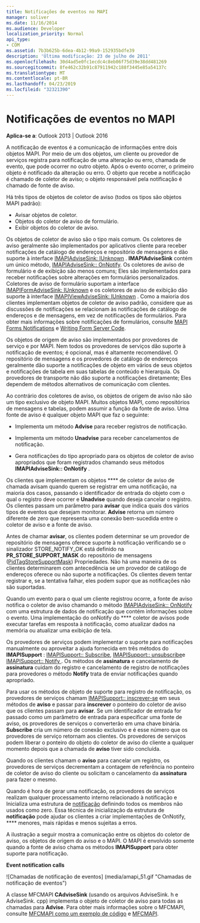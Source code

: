 ```yaml
---
title: Notificações de eventos no MAPI
manager: soliver
ms.date: 11/16/2014
ms.audience: Developer
localization_priority: Normal
api_type:
- COM
ms.assetid: 7b3b625b-6dea-4b12-99a9-152935bdfe39
description: 'Última modificação: 23 de julho de 2011'
ms.openlocfilehash: 30d4ad5e0fc1ecdc4c8eb06f75d39e38dd481269
ms.sourcegitcommit: 8fe462c32b91c87911942c188f3445e85a54137c
ms.translationtype: MT
ms.contentlocale: pt-BR
ms.lasthandoff: 04/23/2019
ms.locfileid: "32321390"
---
```

# <a name="event-notification-in-mapi"></a>Notificações de eventos no MAPI

**Aplica-se a**: Outlook 2013 | Outlook 2016 
  
A notificação de eventos é a comunicação de informações entre dois objetos MAPI. Por meio de um dos objetos, um cliente ou provedor de serviços registra para notificação de uma alteração ou erro, chamada de evento, que pode ocorrer no outro objeto. Após o evento ocorrer, o primeiro objeto é notificado da alteração ou erro. O objeto que recebe a notificação é chamado de coletor de aviso; o objeto responsável pela notificação é chamado de fonte de aviso.
  
Há três tipos de objetos de coletor de aviso (todos os tipos são objetos MAPI padrão):
  
- Avisar objetos de coletor.   
- Objetos do coletor de aviso de formulário.  
- Exibir objetos do coletor de aviso.
    
Os objetos de coletor de aviso são o tipo mais comum. Os coletores de aviso geralmente são implementados por aplicativos cliente para receber notificações de catálogo de endereços e repositório de mensagens e dão suporte à interface [IMAPIAdviseSink: IUnknown](imapiadvisesinkiunknown.md) . **IMAPIAdviseSink** contém um único método, [IMAPIAdviseSink:: OnNotify](imapiadvisesink-onnotify.md). Os coletores de aviso de formulário e de exibição são menos comuns; Eles são implementados para receber notificações sobre alterações em formulários personalizados. Coletores de aviso de formulário suportam a interface [IMAPIFormAdviseSink: IUnknown](imapiformadvisesinkiunknown.md) e os coletores de aviso de exibição dão suporte à interface [IMAPIViewAdviseSink: IUnknown](imapiviewadvisesinkiunknown.md) . Como a maioria dos clientes implementam objetos de coletor de aviso padrão, considere que as discussões de notificações se relacionam às notificações de catálogo de endereços e de mensagens, em vez de notificações de formulários. Para obter mais informações sobre notificações de formulários, consulte [MAPI Forms Notifications](mapi-forms-notifications.md) e [Writing Form Server Code](writing-form-server-code.md).
  
Os objetos de origem de aviso são implementados por provedores de serviço e por MAPI. Nem todos os provedores de serviços dão suporte à notificação de eventos; é opcional, mas é altamente recomendável. O repositório de mensagens e os provedores de catálogo de endereços geralmente dão suporte a notificações de objeto em vários de seus objetos e notificações de tabela em suas tabelas de conteúdo e hierarquia. Os provedores de transporte não dão suporte a notificações diretamente; Eles dependem de métodos alternativos de comunicação com clientes.
  
Ao contrário dos coletores de aviso, os objetos de origem de aviso não são um tipo exclusivo de objeto MAPI. Muitos objetos MAPI, como repositórios de mensagens e tabelas, podem assumir a função da fonte de aviso. Uma fonte de aviso é qualquer objeto MAPI que faz o seguinte:
  
- Implementa um método **Advise** para receber registros de notificação. 
    
- Implementa um método **Unadvise** para receber cancelamentos de notificação. 
    
- Gera notificações do tipo apropriado para os objetos de coletor de aviso apropriados que foram registrados chamando seus métodos **IMAPIAdviseSink:: OnNotify** . 
    
Os clientes que implementam os objetos **** de coletor de aviso de chamada avisam quando querem se registrar em uma notificação, na maioria dos casos, passando o identificador de entrada do objeto com o qual o registro deve ocorrer e **Unadvise** quando deseja cancelar o registro. Os clientes passam um parâmetro para **avisar** que indica quais dos vários tipos de eventos que desejam monitorar. **Advise** retorna um número diferente de zero que representa uma conexão bem-sucedida entre o coletor de aviso e a fonte de aviso. 
  
Antes de chamar **avisar**, os clientes podem determinar se um provedor de repositório de mensagens oferece suporte à notificação verificando se o sinalizador STORE_NOTIFY_OK está definido na **PR_STORE_SUPPORT_MASK** do repositório de mensagens ([PidTagStoreSupportMask](pidtagstoresupportmask-canonical-property.md)) Propriedades. Não há uma maneira de os clientes determinarem com antecedência se um provedor de catálogo de endereços oferece ou não suporte a notificações. Os clientes devem tentar registrar e, se a tentativa falhar, eles podem supor que as notificações não são suportadas.
  
Quando um evento para o qual um cliente registrou ocorre, a fonte de aviso notifica o coletor de aviso chamando o método [IMAPIAdviseSink:: OnNotify](imapiadvisesink-onnotify.md) com uma estrutura de dados de notificação que contém informações sobre o evento. Uma implementação do onNotify do **** coletor de avisos pode executar tarefas em resposta à notificação, como atualizar dados na memória ou atualizar uma exibição de tela. 
  
Os provedores de serviços podem implementar o suporte para notificações manualmente ou aproveitar a ajuda fornecida em três métodos do **IMAPISupport** : [IMAPISupport:: Subscribe](imapisupport-subscribe.md), [IMAPISupport:: unsubscribe](imapisupport-unsubscribe.md)e [IMAPISupport:: Notify ](imapisupport-notify.md). Os métodos de **assinatura** e cancelamento de **assinatura** cuidam do registro e cancelamento de registro de notificações para provedores o método **Notify** trata de enviar notificações quando apropriado. 
  
Para usar os métodos de objeto de suporte para registro de notificação, os provedores de serviços chamam [IMAPISupport:: inscrever-se](imapisupport-subscribe.md) em seus métodos de **aviso** e passar para **inscrever** o ponteiro do coletor de aviso que os clientes passam para **avisar**. Se um identificador de entrada for passado como um parâmetro de entrada para especificar uma fonte de aviso, os provedores de serviços o converterão em uma chave binária. **Subscribe** cria um número de conexão exclusivo e é esse número que os provedores de serviço retornam aos clientes. Os provedores de serviços podem liberar o ponteiro do objeto do coletor de aviso do cliente a qualquer momento depois que a chamada de **aviso** tiver sido concluída. 
  
Quando os clientes chamam o **aviso** para cancelar um registro, os provedores de serviços decrementam a contagem de referência no ponteiro de coletor de aviso do cliente ou solicitam o cancelamento da **assinatura** para fazer o mesmo. 
  
Quando é hora de gerar uma notificação, os provedores de serviços realizam qualquer processamento interno relacionado à notificação e Inicializa uma estrutura de [notificação](notification.md) definindo todos os membros não usados como zero. Essa técnica de inicialização da estrutura de **notificação** pode ajudar os clientes a criar implementações de OnNotify, **** menores, mais rápidas e menos sujeitas a erros. 
  
A ilustração a seguir mostra a comunicação entre os objetos do coletor de aviso, os objetos de origem do aviso e o MAPI. O MAPI é envolvido somente quando a fonte de aviso chama os métodos **IMAPISupport** para obter suporte para notificação. 
  
**Event notification calls**
  
![Chamadas de notificação de eventos] (media/amapi_51.gif "Chamadas de notificação de eventos")
  
A classe MFCMAPI **CAdviseSink** (usando os arquivos AdviseSink. h e AdviseSink. cpp) implementa o objeto de coletor de aviso para todas as chamadas para **Advise**. Para obter mais informações sobre o MFCMAPI, consulte [MFCMAPI como um exemplo de código](mfcmapi-as-a-code-sample.md) e [MFCMAPI](https://go.microsoft.com/fwlink/?LinkId=124154).
  

